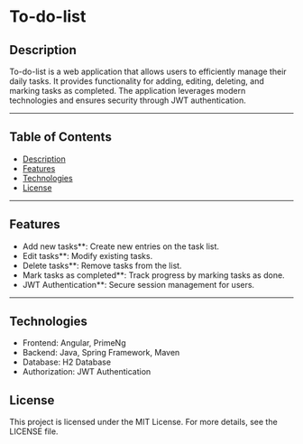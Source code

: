 # To-do-list

## Description
To-do-list is a web application that allows users to efficiently manage their daily tasks. It provides functionality for adding, editing, deleting, and marking tasks as completed. The application leverages modern technologies and ensures security through JWT authentication.

---

## Table of Contents
- [Description](#description)
- [Features](#features)
- [Technologies](#technologies)
- [License](#license)

---

## Features
- Add new tasks**: Create new entries on the task list.  
- Edit tasks**: Modify existing tasks.  
- Delete tasks**: Remove tasks from the list.  
- Mark tasks as completed**: Track progress by marking tasks as done.  
- JWT Authentication**: Secure session management for users.  

---

## Technologies
- Frontend: Angular, PrimeNg
- Backend: Java, Spring Framework, Maven
- Database: H2 Database
- Authorization: JWT Authentication

## License
This project is licensed under the MIT License. For more details, see the LICENSE file.
